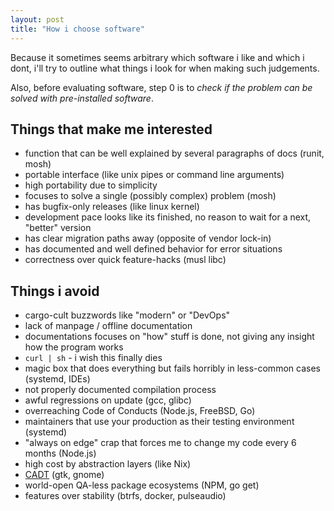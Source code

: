 ```yaml
---
layout: post
title: "How i choose software"
---
```


Because it sometimes seems arbitrary which software i like and which i dont, i'll try to outline what things i look for when making such judgements.

Also, before evaluating software, step 0 is to *check if the problem can be solved with pre-installed software*.

## Things that make me interested

- function that can be well explained by several paragraphs of docs (runit, mosh)
- portable interface (like unix pipes or command line arguments)
- high portability due to simplicity
- focuses to solve a single (possibly complex) problem (mosh)
- has bugfix-only releases (like linux kernel)
- development pace looks like its finished, no reason to wait for a next, "better" version
- has clear migration paths away (opposite of vendor lock-in)
- has documented and well defined behavior for error situations
- correctness over quick feature-hacks (musl libc)

## Things i avoid

- cargo-cult buzzwords like "modern" or "DevOps"
- lack of manpage / offline documentation
- documentations focuses on "how" stuff is done, not giving any insight how the program works
- `curl | sh` - i wish this finally dies
- magic box that does everything but fails horribly in less-common cases (systemd, IDEs)
- not properly documented compilation process
- awful regressions on update (gcc, glibc)
- overreaching Code of Conducts (Node.js, FreeBSD, Go)
- maintainers that use your production as their testing environment (systemd)
- "always on edge" crap that forces me to change my code every 6 months (Node.js)
- high cost by abstraction layers (like Nix)
- [CADT](https://www.jwz.org/doc/cadt.html) (gtk, gnome)
- world-open QA-less package ecosystems (NPM, go get)
- features over stability (btrfs, docker, pulseaudio)
